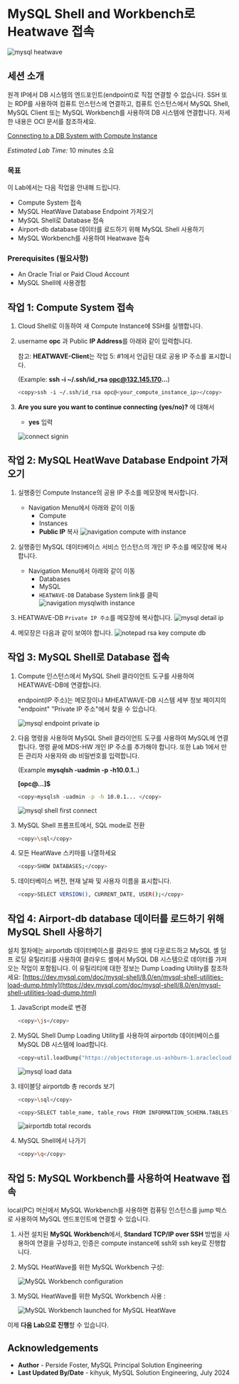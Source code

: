 # MySQL Shell and Workbench로 Heatwave 접속

![mysql heatwave](./images/mysql-heatwave-logo.jpg "mysql heatwave")

## 세션 소개

원격 IP에서 DB 시스템의 엔드포인트(endpoint)로 직접 연결할 수 없습니다. SSH 또는 RDP를 사용하여 컴퓨트 인스턴스에 연결하고, 컴퓨트 인스턴스에서 MySQL Shell, MySQL Client 또는 MySQL Workbench를 사용하여 DB 시스템에 연결합니다. 자세한 내용은 OCI 문서를 참조하세요.

[Connecting to a DB System with Compute Instance](https://docs.oracle.com/en-us/iaas/mysql-database/doc/compute-instance.html#GUID-6087DA45-06E0-44AD-9CAB-0FC37423A07A)


_Estimated Lab Time:_ 10 minutes 소요

### 목표

이 Lab에서는 다음 작업을 안내해 드립니다.

- Compute System 접속
- MySQL HeatWave Database Endpoint 가져오기
- MySQL Shell로 Database 접속
- Airport-db database 데이터를 로드하기 위해 MySQL Shell 사용하기
- MySQL Workbench를 사용하여 Heatwave 접속

### Prerequisites (필요사항)

- An Oracle Trial or Paid Cloud Account
- MySQL Shell에 사용경험


## 작업 1: Compute System 접속

1. Cloud Shell로 이동하여 새 Compute Instance에 SSH를 실행합니다.

2. username **opc** 과 Public **IP Address**를 아래와 같이 입력합니다.

    참고: **HEATWAVE-Client**는 작업 5: #1에서 언급된 대로 공용 IP 주소를 표시합니다.

    (Example: **ssh -i ~/.ssh/id_rsa opc@132.145.170...**) 

    ```bash
    <copy>ssh -i ~/.ssh/id_rsa opc@<your_compute_instance_ip></copy>
    ```

3. **Are you sure you want to continue connecting (yes/no)?** 에 대해서
    - **yes** 입력

    ![connect signin](./images/connect-first-signin.png "connect signin ")


## 작업 2: MySQL HeatWave Database Endpoint 가져오기

1. 실행중인 Compute Instance의 공용 IP 주소를 메모장에 복사합니다.

    - Navigation Menu에서 아래와 같이 이동
        - Compute
        - Instances
        - **Public IP** 복사
    ![navigation compute with instance](./images/navigation-compute-with-instance.png "navigation compute with instance ")

2. 실행중인 MySQL 데이터베이스 서비스 인스턴스의 개인 IP 주소를 메모장에 복사합니다.

    - Navigation Menu에서 아래와 같이 이동
        - Databases 
        - MySQL
        - `HEATWAVE-DB` Database System link를 클릭
     ![navigation mysqlwith instance](./images/navigation-mysql-with-instance.png " navigation mysqlwith instance")

3. HEATWAVE-DB `Private IP 주소`를 메모장에 복사합니다.
     ![mysql detail ip](./images/mysql-detail-ip.png "mysql detail ip")

4. 메모장은 다음과 같이 보여야 합니다.
     ![notepad rsa key compute db](./images/notepad-rsa-key-compute-db.png "notepad rsa key compute db ")

## 작업 3: MySQL Shell로 Database 접속

1. Compute 인스턴스에서 MySQL Shell 클라이언트 도구를 사용하여 HEATWAVE-DB에 연결합니다.

   endpoint(IP 주소)는 메모장이나 MHEATWAVE-DB 시스템 세부 정보 페이지의 "endpoint" "Private IP 주소"에서 찾을 수 있습니다.

    ![mysql endpoint private ip](./images/mysql-endpoint-private-ip.png "mysql endpoint private ip")

2. 다음 명령을 사용하여 MySQL Shell 클라이언트 도구를 사용하여 MySQL에 연결합니다. 명령 끝에 MDS-HW 개인 IP 주소를 추가해야 합니다. 또한 Lab 1에서 만든 관리자 사용자와 db 비밀번호를 입력합니다.

    (Example  **mysqlsh -uadmin -p -h10.0.1..**)

    **[opc@...]$**

    ```bash
    <copy>mysqlsh -uadmin -p -h 10.0.1... </copy>
    ```

    ![mysql shell first connect](./images/mysql-shell-first-connect.png "mysql shell first connect ")

3. MySQL Shell 프롬프트에서, SQL mode로 전환

    ```bash
    <copy>\sql</copy>
    ```

4. 모든 HeatWave 스키마를 나열하세요

    ```bash
    <copy>SHOW DATABASES;</copy>
    ```

5. 데이터베이스 버전, 현재 날짜 및 사용자 이름을 표시합니다.

    ```bash
    <copy>SELECT VERSION(), CURRENT_DATE, USER();</copy>
    ```

## 작업 4: Airport-db database 데이터를 로드하기 위해 MySQL Shell 사용하기

설치 절차에는 airportdb 데이터베이스를 클라우드 셸에 다운로드하고 MySQL 셸 덤프 로딩 유틸리티를 사용하여 클라우드 셸에서 MySQL DB 시스템으로 데이터를 가져오는 작업이 포함됩니다. 이 유틸리티에 대한 정보는 Dump Loading Utility를 참조하세요: [https://dev.mysql.com/doc/mysql-shell/8.0/en/mysql-shell-utilities-load-dump.htmly](https://dev.mysql.com/doc/mysql-shell/8.0/en/mysql-shell-utilities-load-dump.html)

1. JavaScript mode로 변경

    ```bash
    <copy>\js</copy>
    ```

2. MySQL Shell Dump Loading Utility를 사용하여 airportdb 데이터베이스를 MySQL DB 시스템에 load합니다.

    ```bash
    <copy>util.loadDump("https://objectstorage.us-ashburn-1.oraclecloud.com/p/4TAWm0ayQtIPsxmZqDRNt9j3xxG83Ztjv-YVa7czxzdtu7H-rTKivnkUey97YIQG/n/mysqlpm/b/mysql_airport/o/airportdball/", {threads: 16,progressFile: "progress.json", loadIndexes:false,ignoreVersion:true})</copy>
    ```


    ![mysql load data](./images/mysql-load-data.png "mysql load data ")

3. 테이블당 airportdb 총 records 보기

    ```bash
    <copy>\sql</copy>
    ```

    ```bash
    <copy>SELECT table_name, table_rows FROM INFORMATION_SCHEMA.TABLES WHERE TABLE_SCHEMA = 'airportdb';</copy>
    ```

    ![airportdb total records](./images/airportdb-list.png "airportdb total records")

4. MySQL Shell에서 나가기

    ```bash
    <copy>\q</copy>
    ```

## 작업 5: MySQL Workbench를 사용하여 Heatwave 접속

local(PC) 머신에서 MySQL Workbench를 사용하면 컴퓨팅 인스턴스를 jump 박스로 사용하여 MySQL 엔드포인트에 연결할 수 있습니다.

1. 사전 설치된 **MySQL Workbench**에서, **Standard TCP/IP over SSH** 방법을 사용하여 연결을 구성하고, 인증은 compute instance에 ssh와 ssh key로 진행합니다.

2. MySQL HeatWave를 위한 MySQL Workbench 구성:

     ![MySQL Workbench configuration](./images/workbench-config.png "MySQL Workbench configuration")

3. MySQL HeatWave를 위한 MySQL Workbench 사용 :

     ![MySQL Workbench launched for MySQL HeatWave](./images/workbench-launch.png "MySQL Workbench launched for MySQL HeatWave")


이제 **다음 Lab으로 진행**할 수 있습니다.

## Acknowledgements

- **Author** - Perside Foster, MySQL Principal Solution Engineering
- **Last Updated By/Date** - kihyuk, MySQL Solution Engineering, July 2024

